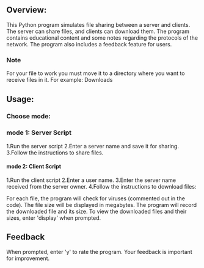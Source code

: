## Overview:
This Python program simulates file sharing between a server and clients.
The server can share files, and clients can download them.
The program contains educational content and some notes regarding the protocols of the network.
The program also includes a feedback feature for users.

### Note
For your file to work you must move it to a directory where you want to
receive files in it. For example: Downloads

## Usage:

### Choose mode:
### mode 1: Server Script
1.Run the server script
2.Enter a server name and save it for sharing.
3.Follow the instructions to share files.

#### mode 2: Client Script
1.Run the client script
2.Enter a user name.
3.Enter the server name received from the server owner.
4.Follow the instructions to download files:

For each file, the program will check for viruses (commented out in the code).
The file size will be displayed in megabytes.
The program will record the downloaded file and its size.
To view the downloaded files and their sizes, enter 'display' when prompted.

## Feedback
When prompted, enter 'y' to rate the program.
Your feedback is important for improvement.

